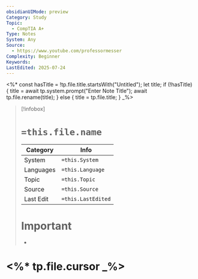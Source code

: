 ```yaml
---
obsidianUIMode: preview
Category: Study
Topic:
  - CompTIA A+
Type: Notes
System: Any
Source:
  - https://www.youtube.com/professormesser
Complexity: Beginner
Keywords: 
LastEdited: 2025-07-24
---
```

<%*
const hasTitle = !tp.file.title.startsWith("Untitled");
let title;
if (!hasTitle) {
    title = await tp.system.prompt("Enter Note Title");
    await tp.file.rename(title);
} else {
    title = tp.file.title;
}
_%>
>[!infobox]
> # `=this.file.name`
> Category |  Info |
> ---|---|
> System|`=this.System`
> Languages|`=this.Language`
> Topic|`=this.Topic`
> Source| `=this.Source`
> Last Edit|`=this.LastEdited`
> # Important
> -

# <%* tp.file.cursor _%>